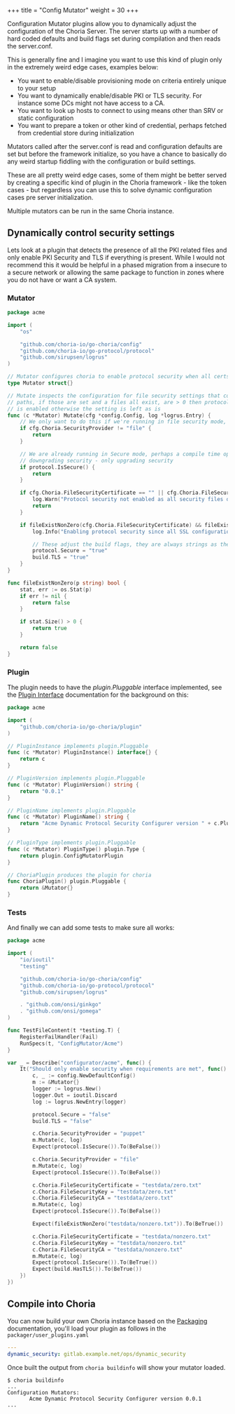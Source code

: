 +++
title = "Config Mutator"
weight = 30
+++

Configuration Mutator plugins allow you to dynamically adjust the configuration of the Choria Server. The server starts up with a number of hard coded defaults and build flags set during compilation and then reads the server.conf.

This is generally fine and I imagine you want to use this kind of plugin only in the extremely weird edge cases, examples below:

 * You want to enable/disable provisioning mode on criteria entirely unique to your setup
 * You want to dynamically enable/disable PKI or TLS security.  For instance some DCs might not have access to a CA.
 * You want to look up hosts to connect to using means other than SRV or static configuration
 * You want to prepare a token or other kind of credential, perhaps fetched from credential store during initialization

Mutators called after the server.conf is read and configuration defaults are set but before the framework initialize, so you have a chance to basically do any weird startup fiddling with the configuration or build settings.

These are all pretty weird edge cases, some of them might be better served by creating a specific kind of plugin in the Choria framework - like the token cases - but regardless you can use this to solve dynamic configuration cases pre server initialization.

Multiple mutators can be run in the same Choria instance.

## Dynamically control security settings

Lets look at a plugin that detects the presence of all the PKI related files and only enable PKI Security and TLS if everything is present. While I would not recommend this it would be helpful in a phased migration from a insecure to a secure network or allowing the same package to function in zones where you do not have or want a CA system.

### Mutator

```go
package acme

import (
	"os"

	"github.com/choria-io/go-choria/config"
	"github.com/choria-io/go-protocol/protocol"
	"github.com/sirupsen/logrus"
)

// Mutator configures choria to enable protocol security when all certs are present
type Mutator struct{}

// Mutate inspects the configuration for file security settings that configures
// paths, if those are set and a files all exist, are > 0 then protocol security
// is enabled otherwise the setting is left as is
func (c *Mutator) Mutate(cfg *config.Config, log *logrus.Entry) {
	// We only want to do this if we're running in file security mode, makes no sense in others
	if cfg.Choria.SecurityProvider != "file" {
		return
	}

	// We are already running in Secure mode, perhaps a compile time option, regardless lets not support
	// downgrading security - only upgrading security
	if protocol.IsSecure() {
		return
	}

	if cfg.Choria.FileSecurityCertificate == "" || cfg.Choria.FileSecurityKey == "" || cfg.Choria.FileSecurityCA == "" {
		log.Warn("Protocol security not enabled as all security files do not exist")
		return
	}

	if fileExistNonZero(cfg.Choria.FileSecurityCertificate) && fileExistNonZero(cfg.Choria.FileSecurityKey) && fileExistNonZero(cfg.Choria.FileSecurityCA) {
		log.Info("Enabling protocol security since all SSL configuration paths exist")

		// These adjust the build flags, they are always strings as they are setable from the CLI
		protocol.Secure = "true"
		build.TLS = "true"
	}
}

func fileExistNonZero(p string) bool {
	stat, err := os.Stat(p)
	if err != nil {
		return false
	}

	if stat.Size() > 0 {
		return true
	}

	return false
}
```

### Plugin

The plugin needs to have the *plugin.Pluggable* interface implemented, see the [Plugin Interface](../plugin_interface) documentation for the background on this:

```go
package acme

import (
	"github.com/choria-io/go-choria/plugin"
)

// PluginInstance implements plugin.Pluggable
func (c *Mutator) PluginInstance() interface{} {
	return c
}

// PluginVersion implements plugin.Pluggable
func (c *Mutator) PluginVersion() string {
	return "0.0.1"
}

// PluginName implements plugin.Pluggable
func (c *Mutator) PluginName() string {
	return "Acme Dynamic Protocol Security Configurer version " + c.PluginVersion()
}

// PluginType implements plugin.Pluggable
func (c *Mutator) PluginType() plugin.Type {
	return plugin.ConfigMutatorPlugin
}

// ChoriaPlugin produces the plugin for choria
func ChoriaPlugin() plugin.Pluggable {
	return &Mutator{}
}
```

### Tests

And finally we can add some tests to make sure all works:

```go
package acme

import (
	"io/ioutil"
	"testing"

	"github.com/choria-io/go-choria/config"
	"github.com/choria-io/go-protocol/protocol"
	"github.com/sirupsen/logrus"

	. "github.com/onsi/ginkgo"
	. "github.com/onsi/gomega"
)

func TestFileContent(t *testing.T) {
	RegisterFailHandler(Fail)
	RunSpecs(t, "ConfigMutator/Acme")
}

var _ = Describe("configurator/acme", func() {
	It("Should only enable security when requirements are met", func() {
		c, _ := config.NewDefaultConfig()
		m := &Mutator{}
		logger := logrus.New()
		logger.Out = ioutil.Discard
		log := logrus.NewEntry(logger)

		protocol.Secure = "false"
		build.TLS = "false"

		c.Choria.SecurityProvider = "puppet"
		m.Mutate(c, log)
		Expect(protocol.IsSecure()).To(BeFalse())

		c.Choria.SecurityProvider = "file"
		m.Mutate(c, log)
		Expect(protocol.IsSecure()).To(BeFalse())

		c.Choria.FileSecurityCertificate = "testdata/zero.txt"
		c.Choria.FileSecurityKey = "testdata/zero.txt"
		c.Choria.FileSecurityCA = "testdata/zero.txt"
		m.Mutate(c, log)
		Expect(protocol.IsSecure()).To(BeFalse())

		Expect(fileExistNonZero("testdata/nonzero.txt")).To(BeTrue())

		c.Choria.FileSecurityCertificate = "testdata/nonzero.txt"
		c.Choria.FileSecurityKey = "testdata/nonzero.txt"
		c.Choria.FileSecurityCA = "testdata/nonzero.txt"
		m.Mutate(c, log)
		Expect(protocol.IsSecure()).To(BeTrue())
		Expect(build.HasTLS()).To(BeTrue())
	})
})
```

## Compile into Choria

You can now build your own Choria instance based on the [Packaging](../packaging) documentation, you'll load your plugin as follows in the `packager/user_plugins.yaml`

```yaml
---
dynamic_security: gitlab.example.net/ops/dynamic_security
```

Once built the output from `choria buildinfo` will show your mutator loaded.

```
$ choria buildinfo
...
Configuration Mutators:
       Acme Dynamic Protocol Security Configurer version 0.0.1
...
```